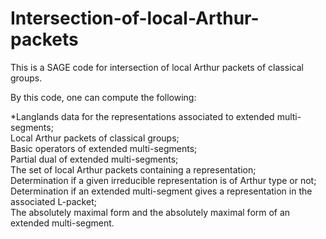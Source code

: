 # Intersection-of-local-Arthur-packets
This is a SAGE code for intersection of local Arthur packets of classical groups.

By this code, one can compute the following:

*Langlands data for the representations associated to extended multi-segments;<br>
Local Arthur packets of classical groups;<br>
Basic operators of extended multi-segments;<br>
Partial dual of extended multi-segments;<br>
The set of local Arthur packets containing a representation; <br>
Determination if a given irreducible representation is of Arthur type or not;<br>
Determination if an extended multi-segment gives a representation in the associated L-packet;<br>
The absolutely maximal form and the absolutely maximal form of an extended multi-segment.
